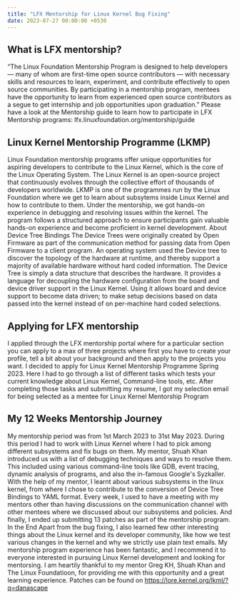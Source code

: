 ```yaml
---
title: "LFX Mentorship for Linux Kernel Bug Fixing"
date: 2023-07-27 00:00:00 +0530
---
```

## What is LFX mentorship?
“The Linux Foundation Mentorship Program is designed to help developers — many of whom are first-time open source contributors — with necessary skills and resources to learn, experiment, and contribute effectively to open source communities. By participating in a mentorship program, mentees have the opportunity to learn from experienced open source contributors as a segue to get internship and job opportunities upon graduation.”
Please have a look at the Mentorship guide to learn how to participate in LFX Mentorship programs: lfx.linuxfoundation.org/mentorship/guide

## Linux Kernel Mentorship Programme (LKMP)
Linux Foundation mentorship programs offer unique opportunities for aspiring developers to contribute to the Linux Kernel, which is the core of the Linux Operating System. The Linux Kernel is an open-source project that continuously evolves through the collective effort of thousands of developers worldwide.
LKMP is one of the programmes run by the Linux Foundation where we get to learn about subsytems inside Linux Kernel and how to contribute to them. Under the mentorship, we got hands-on experience in debugging and resolving issues within the kernel. The program follows a structured approach to ensure participants gain valuable hands-on experience and become proficient in kernel development.
About Device Tree Bindings
The Device Trees were originally created by Open Firmware as part of the communication method for passing data from Open Firmware to a client program. An operating system used the Device tree to discover the topology of the hardware at runtime, and thereby support a majority of available hardware without hard coded information.
The Device Tree is simply a data structure that describes the hardware. It provides a language for decoupling the hardware configuration from the board and device driver support in the Linux Kernel. Using it allows board and device support to become data driven; to make setup decisions based on data passed into the kernel instead of on per-machine hard coded selections.
## Applying for LFX mentorship
I applied through the LFX mentorship portal where for a particular section you can apply to a max of three projects where first you have to create your profile, tell a bit about your background and then apply to the projects you want.
I decided to apply for Linux Kernel Mentorship Programme Spring 2023. Here I had to go through a list of different tasks which tests your current knowledge about Linux Kernel, Command-line tools, etc. After completing those tasks and submitting my resume, I got my selection email for being selected as a mentee for Linux Kernel Mentorship Program


## My 12 Weeks Mentorship Journey
My mentorship period was from 1st March 2023 to 31st May 2023. During this period I had to work with Linux Kernel where I had to pick among different subsystems and fix bugs on them.
My mentor, Shuah Khan introduced us with a list of debugging techniques and ways to resolve them. This included using various command-line tools like GDB, event tracing, dynamic analysis of programs, and also the in-famous Google's Syzkaller. With the help of my mentor, I learnt about various subsystems in the linux kernel, from where I chose to contribute to the conversion of Device Tree Bindings to YAML format.
Every week, I used to have a meeting with my mentors other than having discussions on the communication channel with other mentees where we discussed about our subsystems and policies.
And finally, I ended up submitting 13 patches as part of the mentorship program.
In the End
Apart from the bug fixing, I also learned few other interesting things about the Linux kernel and its developer community, like how we test various changes in the kernel and why we strictly use plain text emails.
My mentorship program experience has been fantastic, and I recommend it to everyone interested in pursuing Linux Kernel development and looking for mentorsing. 
I am heartily thankful to my mentor Greg KH, Shuah Khan and The Linux Foundatioon, for providing me with this opportunity and a great learning experience.
Patches can be found on https://lore.kernel.org/lkml/?q=danascape
